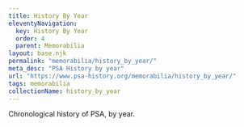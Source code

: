 ```yaml
---
title: History By Year
eleventyNavigation:
  key: History By Year
  order: 4
  parent: Memorabilia
layout: base.njk
permalink: "memorabilia/history_by_year/"
meta_desc: "PSA History by year"
url: "https://www.psa-history.org/memorabilia/history_by_year/"
tags: memorabilia
collectionName: history_by_year
---
```


Chronological history of PSA, by year.